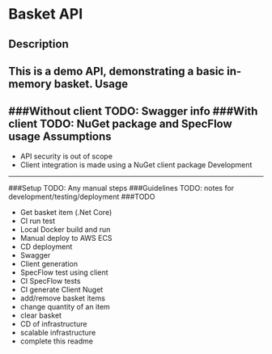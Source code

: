 Basket API
===
Description
---
This is a demo API, demonstrating a basic in-memory basket.
Usage
---
###Without client
TODO: Swagger info
###With client
TODO: NuGet package and SpecFlow usage
Assumptions
---
- API security is out of scope
- Client integration is made using a NuGet client package
Development
---
###Setup
TODO: Any manual steps
###Guidelines
TODO: notes for development/testing/deployment
###TODO
- Get basket item (.Net Core)
- CI run test
- Local Docker build and run
- Manual deploy to AWS ECS
- CD deployment
- Swagger
- Client generation
- SpecFlow test using client
- CI SpecFlow tests
- CI generate Client Nuget
- add/remove basket items
- change quantity of an item
- clear basket
- CD of infrastructure
- scalable infrastructure
- complete this readme